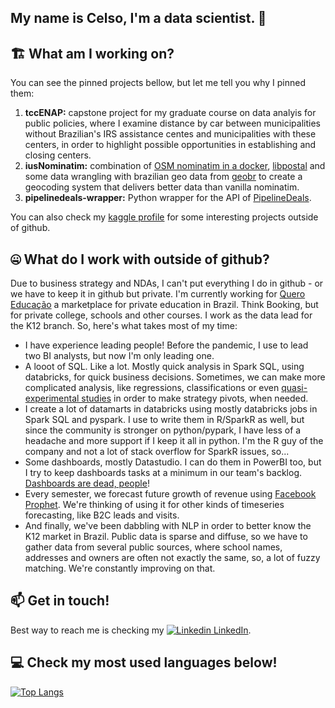 ## My name is Celso, I'm a data scientist. 📡

<!-- inserir GIF! 
<img width="400" align='right' src="https://giphy.com/gifs/sherlock-benedict-cumberbatch-bbc-3o6Zt9EEeSSNLd2nqU">
-->

## 🏗 What am I working on?

You can see the pinned projects bellow, but let me tell you why I pinned them:

1. **tccENAP:** capstone project for my graduate course on data analyis for public policies, where I examine distance by car between municipalities without Brazilian's IRS assistance centes and municipalities with these centers, in order to highlight possible opportunities in establishing and closing centers. 
1. **iusNominatim:** combination of [OSM nominatim in a docker](https://github.com/mediagis/nominatim-docker), [libpostal](https://github.com/openvenues/libpostal) and some data wrangling with brazilian geo data from [geobr](https://github.com/ipeaGIT/geobr) to create a geocoding system that delivers better data than vanilla nominatim. 
1. **pipelinedeals-wrapper:** Python wrapper for the API of [PipelineDeals](https://www.pipelinedeals.com).

You can also check my [kaggle profile](https://www.kaggle.com/celsomattheus) for some interesting projects outside of github.

## 🤐 What do I work with outside of github?

Due to business strategy and NDAs, I can't put everything I do in github - or we have to keep it in github but private. I'm currently working for [Quero Educação](https://translate.google.com/translate?sl=pt&tl=en&u=https://sobre.quero.com) a marketplace for private education in Brazil. Think Booking, but for private college, schools and other courses. I work as the data lead for the K12 branch. So, here's what takes most of my time:

- I have experience leading people! Before the pandemic, I use to lead two BI analysts, but now I'm only leading one.
- A looot of SQL. Like a lot. Mostly quick analysis in Spark SQL, using databricks, for quick business decisions. Sometimes, we can make more complicated analysis, like regressions, classifications or even [quasi-experimental studies](https://en.wikipedia.org/wiki/Quasi-experiment) in order to make strategy pivots, when needed.
- I create a lot of datamarts in databricks using mostly databricks jobs in Spark SQL and pyspark. I use to write them in R/SparkR as well, but since the community is stronger on python/pypark, I have less of a headache and more support if I keep it all in python. I'm the R guy of the company and not a lot of stack overflow for SparkR issues, so...
- Some dashboards, mostly Datastudio. I can do them in PowerBI too, but I try to keep dashboards tasks at a minimum in our team's backlog. [Dashboards are dead, people](https://towardsdatascience.com/dashboards-are-dead-b9f12eeb2ad2)!
- Every semester, we forecast future growth of revenue using [Facebook Prophet](facebook.github.io/prophet/). We're thinking of using it for other kinds of timeseries forecasting, like B2C leads and visits.
- And finally, we've been dabbling with NLP in order to better know the K12 market in Brazil. Public data is sparse and diffuse, so we have to gather data from several public sources, where school names, addresses and owners are often not exactly the same, so, a lot of fuzzy matching. We're constantly improving on that.

## 📫 Get in touch!

Best way to reach me is checking my [![Linkedin](https://i.stack.imgur.com/gVE0j.png) LinkedIn](https://www.linkedin.com/in/celso-mattheus/).

## 💻 Check my most used languages below!

[![Top Langs](https://github-readme-stats.vercel.app/api/top-langs/?username=matth3us&hide=html,tex)](https://github.com/anuraghazra/github-readme-stats)
